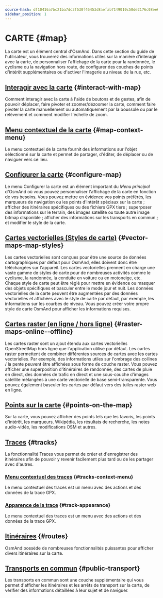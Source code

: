 ```yaml
---
source-hash: df10416a7bc21ba7dc3f530f46453d8aefab7149010c50de2176c08ee6412301
sidebar_position: 1
---
```


# CARTE {#map}

La carte est un élément central d'OsmAnd. Dans cette section du guide de l'utilisateur, vous trouverez des informations utiles sur la manière d'interagir avec la carte, de personnaliser l'affichage de la carte pour la randonnée, le cyclisme ou la navigation hors route, de configurer des couches de points d'intérêt supplémentaires ou d'activer l'imagerie au niveau de la rue, etc.

## [Interagir avec la carte](./interact-with-map.md) {#interact-with-map}

Comment interagir avec la carte à l'aide de boutons et de gestes, afin de pouvoir déplacer, faire pivoter et zoomer/dézoomer la carte, comment faire pivoter la carte manuellement ou automatiquement par la boussole ou par le relèvement et comment modifier l'échelle de zoom.

## [Menu contextuel de la carte](./map-context-menu.md) {#map-context-menu}

Le menu contextuel de la carte fournit des informations sur l'objet sélectionné sur la carte et permet de partager, d'éditer, de déplacer ou de naviguer vers ce lieu.

## [Configurer la carte](./configure-map-menu.md) {#configure-map}

Le menu Configurer la carte est un élément important du *Menu principal* d'OsmAnd où vous pouvez personnaliser l'affichage de la carte en fonction de vos besoins. Vous pouvez mettre en évidence vos points préférés, les marqueurs de navigation ou les points d'intérêt spéciaux sur la carte ; afficher des itinéraires spécifiques ou des fichiers GPX tiers ; superposer des informations sur le terrain, des images satellite ou toute autre image bitmap disponible ; afficher des informations sur les transports en commun ; et modifier le style de la carte.

## [Cartes vectorielles (Styles de carte)](./vector-maps.md) {#vector-maps-map-styles}

Les cartes vectorielles sont conçues pour être une source de données cartographiques par défaut pour OsmAnd, elles doivent donc être téléchargées sur l'appareil. Les cartes vectorielles prennent en charge une vaste gamme de styles de carte pour de nombreuses activités comme le cyclisme, la randonnée, la conduite en voiture ou en motoneige, etc. Chaque style de carte peut être réglé pour mettre en évidence ou masquer des objets spécifiques et basculer entre le mode jour et nuit. Les données vectorielles de la carte peuvent être augmentées par des données vectorielles et affichées avec le style de carte par défaut, par exemple, les informations sur les courbes de niveau. Vous pouvez créer votre propre style de carte OsmAnd pour afficher les informations requises.

## [Cartes raster (en ligne / hors ligne)](./raster-maps.md) {#raster-maps-online--offline}

Les cartes raster sont un ajout étendu aux cartes vectorielles OpenStreetMap hors ligne que l'application utilise par défaut. Les cartes raster permettent de combiner différentes sources de cartes avec les cartes vectorielles. Par exemple, des informations utiles sur l'ombrage des collines / la pente peuvent être affichées sous forme de couche raster. Vous pouvez afficher une superposition d'itinéraires de randonnée, des cartes de pluie en direct, des données de trafic en direct et une sous-couche d'images satellite mélangées à une carte vectorielle de base semi-transparente. Vous pouvez également basculer les cartes par défaut vers des tuiles raster web en ligne.

## [Points sur la carte](./point-layers-on-map.md) {#points-on-the-map}

Sur la carte, vous pouvez afficher des points tels que les favoris, les points d'intérêt, les marqueurs, Wikipédia, les résultats de recherche, les notes audio-vidéo, les modifications OSM et autres.

## [Traces](./tracks) {#tracks}

La fonctionnalité Traces vous permet de créer et d'enregistrer des itinéraires afin de pouvoir y revenir facilement plus tard ou de les partager avec d'autres.

### [Menu contextuel des traces](./tracks/track-context-menu.md) {#tracks-context-menu}

Le menu contextuel des traces est un menu avec des actions et des données de la trace GPX.

### [Apparence de la trace](./tracks/appearance.md) {#track-appearance}

Le menu contextuel des traces est un menu avec des actions et des données de la trace GPX.

## [Itinéraires](./routes.md) {#routes}

OsmAnd possède de nombreuses fonctionnalités puissantes pour afficher divers itinéraires sur la carte.

## [Transports en commun](./public-transport.md) {#public-transport}

Les transports en commun sont une couche supplémentaire qui vous permet d'afficher les itinéraires et les arrêts de transport sur la carte, de vérifier des informations détaillées à leur sujet et de naviguer.